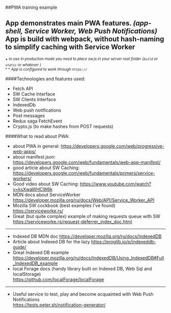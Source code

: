##PWA training example

App demonstrates main PWA features. *(app-shell, Service Worker, Web Push Notifications)*  
App is build with webpack, without hash-naming to simplify caching with Service Worker
---

\* <sup>*to use in production mode you need to place sw.js in your server root folder (`build` or `static` or whatever )*  
\* \* *App is configured to work through `https://`*</sup>

####Technologies and features  used:

- Fetch API
- SW Cache Interface
- SW Clients Interface
- IndexedDb
- Web push notifications 
- Post messages
- Redux saga FetchEvent
- Crypto.js (to make hashes from POST requests)

####What to read about PWA:

* about PWA in general:
https://developers.google.com/web/progressive-web-apps/  
* about manifest.json:
https://developers.google.com/web/fundamentals/web-app-manifest/    
* good article about SW Caching:
https://developers.google.com/web/fundamentals/primers/service-workers/  
* Good video about SW Caching: 
https://www.youtube.com/watch?v=ksXwaWHCW6k
* MDN docs about ServiceWorker 
https://developer.mozilla.org/ru/docs/Web/API/Service_Worker_API
* Mozilla SW cockbook (best examples I've found) 
https://serviceworke.rs/
* Great (but quite complex) example of making requests queue with SW  
 https://serviceworke.rs/request-deferrer_index_doc.html 

------
* Indexed DB MDN doc https://developer.mozilla.org/ru/docs/IndexedDB  
* Article about Indexed DB for the lazy https://proglib.io/p/indexeddb-guide/
* Great Indexed DB example   
https://developer.mozilla.org/ru/docs/IndexedDB/Using_IndexedDB#Full_IndexedDB_example
* local Forage docs (handy library built on Indexed DB, Web Sql and localStorage)  
https://github.com/localForage/localForage
----
* Useful service to test, play and become acquainted with Web Push Notifications   
https://tests.peter.sh/notification-generator/

